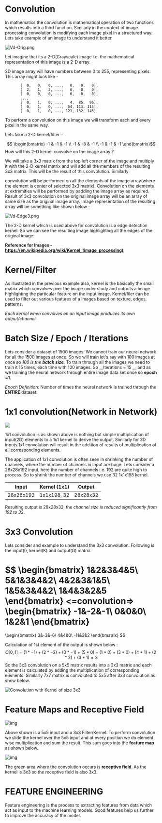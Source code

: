 # Convolution

In mathematics the convolution is mathematical operation of two functions which results into a third function. Similarly in the context of image processing convolution is modifying each image pixel in a structured way. Lets take example of an image to understand it better.

![Vd-Orig.png](https://upload.wikimedia.org/wikipedia/commons/5/50/Vd-Orig.png)

Let imagine that its a 2-D(Grayscale) image i.e. the mathematical representation of this image is a 2-D array. 

2D image array will have numbers between 0 to 255, representing pixels. This array might look like -

```
       [  0,   0,   0, ...,   0,   0,   0],
       [  2,   1,   2, ...,   0,   0,   0],
       [  0,   0,   0, ...,   0,   0,   0],
       ..., 
       [  0,   1,   0, ...,   4,  85,  96],
       [  0,   1,   0, ...,  54, 113, 115],
       [  0,   1,   0, ..., 121, 132, 145]
```

To perform a convolution on this image we will transform each and every pixel in the same way. 

Lets take a 2-D kernel/filter  -

$$ \begin{bmatrix}
       -1 & -1 & -1 \\ -1 & -8 & -1 \\ -1 & -1 & -1
\end{bmatrix}$$
How will this 2-D kernel convolve on the image array ?

We will take a 3x3 matrix from the top left corner of the image and multiply it with the 2-D kernel matrix and will add all the members of the resulting 3x3 matrix. This will be the result of this convolution. Similarly 

convolution will be performed on all the elements of the image array(where the element is center of selected 3x3 matrix). Convolution on the elements at extremities will be performed by padding the image array as required. Result of 3x3 convolution on the original image array will be an array of same size as the original image array. Image representation of the resulting array will be something like shown below -

![Vd-Edge3.png](https://upload.wikimedia.org/wikipedia/commons/6/6d/Vd-Edge3.png)

The 2-D kernel which is used above for convolution is a edge detection kernel. So we can see the resulting image highlighting all the edges of the original image.



**Reference for Images - https://en.wikipedia.org/wiki/Kernel_(image_processing)**



# Kernel/Filter

As illustrated in the previous example also, kernel is the basically the small matrix which convolves over the image under study and outputs a image highlighting the particular feature on the input image. Kernel/filer can be used to filter out various features of a images based on texture, edges, patterns.

_Each kernel when convolves on an input image produces its own output/channel._



# Batch Size / Epoch / Iterations

Lets consider a dataset of 1500 images. We cannot train our neural network for all the 1500 images at once.      So we will train let's say with 100 images at once so _100 is the **batch size**_. To train through all the images we need to train it 15 times, each time with 100 images. So __Iterations = 15 __ and as we training the neural network through entire image data set once so __epoch =1__.

_Epoch Definition_: Number of times the neural network is trained through the __ENTIRE__ dataset.



# 1x1 convolution(Network in Network)

![](https://raw.githubusercontent.com/iamaaditya/iamaaditya.github.io/master/images/conv_arithmetic/full_padding_no_strides_transposed_small.gif)

1x1 convolution is as shown above is nothing but simple multiplication of input(2D) elements to a 1x1 kernel to derive the output.  Similarly for 3D inputs 1x1 convolution will result in the addition of results of  multiplication of all corresponding elements.

The application of 1x1 convolution is often seen in shrinking the number of channels, where the number of channels in input are huge. Lets consider a 28x28x192 input, here the number of channels i.e. 192 are quite high to process. So to shrink the number of channels we use 32 1x1x198 kernel.



| Input     | Kernel (1x1) | Output   |
| --------- | ------------ | -------- |
| 28x28x192 | 1x1x198, 32  | 28x28x32 |

Resulting output is 28x28x32, the _channel size is reduced significantly from 192 to 32_.



# 3x3 Convolution



Lets consider and example to understand the 3x3 convolution. Following is the input(I), kernel(K) and output(O) matrix.

$$
\begin{bmatrix} 1&2&3&4&5\\ 5&1&3&4&2\\ 4&2&3&1&5\\ 1&5&3&4&2\\ 1&4&3&2&5 \end{bmatrix}
<=convolution=>
\begin{bmatrix} -1&-2&-1\\ 0&0&0\\ 1&2&1 \end{bmatrix}
=
\begin{bmatrix} 3&-3&-6\\ 4&4&0\\ -11&3&2 \end{bmatrix}
$$


Calculation of 1st element of the output is shown below :
$$
O[0,1] = (1*-1) + (2*-2) + (3*-1) + (5*0) + (1*0) + (3*0) + (4*1) + (2*2) + (3*1) = 3
$$
So the 3x3 convolution on a 5x5 matrix results into a 3x3 matrix and each element is calculated by adding the multiplication of corresponding elements. Similarly 7x7 matrix is convoluted to 5x5 after 3x3 convolution as show below.

![Convolution with Kernel of size 3x3](https://raw.githubusercontent.com/iamaaditya/iamaaditya.github.io/master/images/conv_arithmetic/full_padding_no_strides_transposed.gif)



# Feature Maps and Receptive Field



![img](https://cdn-images-1.medium.com/max/1000/1*ghaknijNGolaA3DpjvDxfQ@2x.png)

Above shown is a 5x5 input and a 3x3 Filter/Kernel. To perform convolution we slide the kernel over the 5x5 input and at every position we do element wise multiplication and sum the result. This sum goes into the **feature map** as shown below.

![img](https://cdn-images-1.medium.com/max/1000/1*VVvdh-BUKFh2pwDD0kPeRA@2x.gif)



The green area where the convolution occurs is **receptive field**. As the kernel is 3x3 so the receptive field is also 3x3. 

# FEATURE ENGINEERING

Feature engineering is the process to extracting features from data which act as input to the machine learning models. Good features help us further to improve the accuracy of the model.
